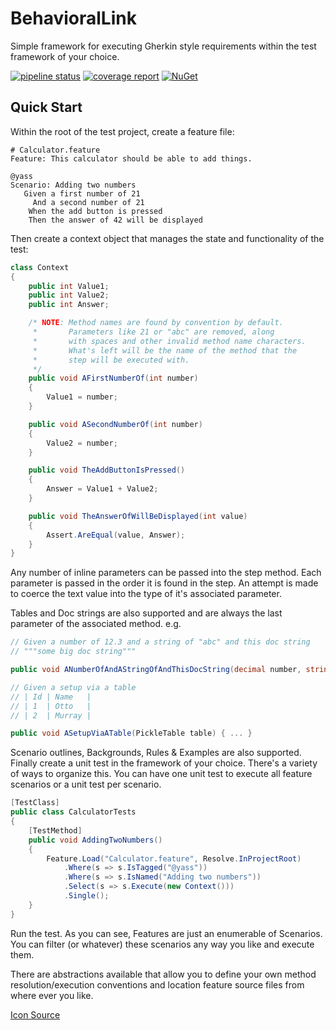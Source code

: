 # BehavioralLink

Simple framework for executing Gherkin style requirements within the test framework of your choice.

[![pipeline status](https://gitlab.com/adleatherwood/BehavioralLink/badges/master/pipeline.svg)](https://gitlab.com/adleatherwood/BehavioralLink/commits/master)
[![coverage report](https://gitlab.com/adleatherwood/BehavioralLink/badges/master/coverage.svg)](https://gitlab.com/adleatherwood/BehavioralLink/commits/master)
[![NuGet](https://img.shields.io/nuget/v/BehavioralLink.svg?style=flat)](https://www.nuget.org/packages/BehavioralLink/)

## Quick Start

Within the root of the test project, create a feature file:

```gherkin
# Calculator.feature
Feature: This calculator should be able to add things.

@yass
Scenario: Adding two numbers
   Given a first number of 21
     And a second number of 21
    When the add button is pressed
    Then the answer of 42 will be displayed
```

Then create a context object that manages the state and functionality of the test:

```cs
class Context
{
    public int Value1;
    public int Value2;
    public int Answer;

    /* NOTE: Method names are found by convention by default.
     *       Parameters like 21 or "abc" are removed, along
     *       with spaces and other invalid method name characters.
     *       What's left will be the name of the method that the
     *       step will be executed with. 
     */
    public void AFirstNumberOf(int number)
    {
        Value1 = number;
    }

    public void ASecondNumberOf(int number)
    {
        Value2 = number;
    }

    public void TheAddButtonIsPressed()
    {
        Answer = Value1 + Value2;
    }

    public void TheAnswerOfWillBeDisplayed(int value)
    {
        Assert.AreEqual(value, Answer);
    }
}
```

Any number of inline parameters can be passed into the 
step method.  Each parameter is passed in the order it
is found in the step.  An attempt is made to coerce the 
text value into the type of it's associated parameter.

Tables and Doc strings are also supported and are always
the last parameter of the associated method. e.g.

```cs
// Given a number of 12.3 and a string of "abc" and this doc string
// """some big doc string"""

public void ANumberOfAndAStringOfAndThisDocString(decimal number, string text, string doc) { ... }

// Given a setup via a table
// | Id | Name   |
// | 1  | Otto   |
// | 2  | Murray |

public void ASetupViaATable(PickleTable table) { ... }
```

Scenario outlines, Backgrounds, Rules & Examples are also supported.
Finally create a unit test in the framework of your choice.  There's
a variety of ways to organize this.  You can have one unit test to
execute all feature scenarios or a unit test per scenario.  

```cs
[TestClass]
public class CalculatorTests
{
    [TestMethod]
    public void AddingTwoNumbers()
    {
        Feature.Load("Calculator.feature", Resolve.InProjectRoot)
            .Where(s => s.IsTagged("@yass"))
            .Where(s => s.IsNamed("Adding two numbers"))
            .Select(s => s.Execute(new Context()))
            .Single();
    }
}
```

Run the test.  As you can see, Features are just an enumerable of Scenarios.  
You can filter (or whatever) these scenarios any way you like and execute them.

There are abstractions available that allow you to define your own method 
resolution/execution conventions and location feature source files from
where ever you like.


[Icon Source](http://www.iconarchive.com/show/macaron-icons-by-goescat/burp-suite-icon.html)

